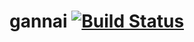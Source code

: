 # gannai [![Build Status](https://travis-ci.org/elsid/gannai.svg?branch=master)](https://travis-ci.org/elsid/gannai)

